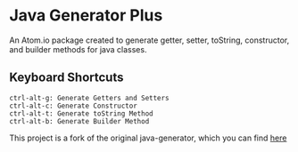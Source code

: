 # Java Generator Plus

An Atom.io package created to generate getter, setter, toString, constructor, and builder methods for java classes.

## Keyboard Shortcuts

```text
ctrl-alt-g: Generate Getters and Setters
ctrl-alt-c: Generate Constructor
ctrl-alt-t: Generate toString Method
ctrl-alt-b: Generate Builder Method
```

This project is a fork of the original java-generator, which you can find [here](https://github.com/delebota/java-generator)

